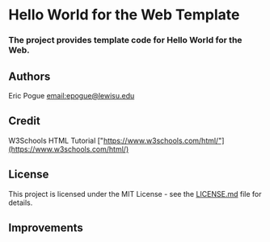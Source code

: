 # Hello World for the Web Template
### The project provides template code for Hello World for the Web. 

## Authors
Eric Pogue [email:epogue@lewisu.edu](mailto:epogue@lewisu.edu)

## Credit
W3Schools HTML Tutorial ["https://www.w3schools.com/html/"](https://www.w3schools.com/html/)

## License
This project is licensed under the MIT License - see the [LICENSE.md](LICENSE) file for details.

## Improvements

